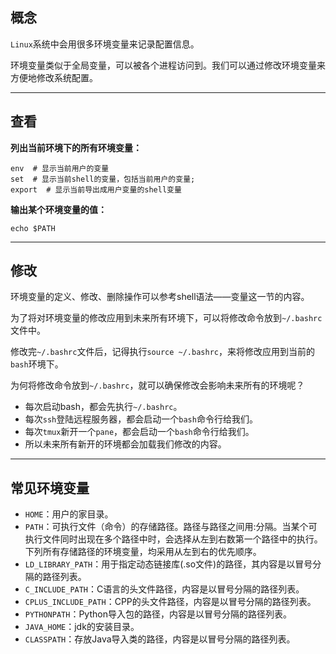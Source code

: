 ## 概念

`Linux`系统中会用很多环境变量来记录配置信息。

环境变量类似于全局变量，可以被各个进程访问到。我们可以通过修改环境变量来方便地修改系统配置。

---

## 查看

**列出当前环境下的所有环境变量：**

```shell
env  # 显示当前用户的变量
set  # 显示当前shell的变量，包括当前用户的变量;
export  # 显示当前导出成用户变量的shell变量
```

**输出某个环境变量的值：**

```shell
echo $PATH
```

---

## 修改

环境变量的定义、修改、删除操作可以参考shell语法——变量这一节的内容。

为了将对环境变量的修改应用到未来所有环境下，可以将修改命令放到`~/.bashrc`文件中。

修改完`~/.bashrc`文件后，记得执行`source ~/.bashrc`，来将修改应用到当前的`bash`环境下。

为何将修改命令放到`~/.bashrc`，就可以确保修改会影响未来所有的环境呢？

+   每次启动bash，都会先执行`~/.bashrc`。
+   每次`ssh`登陆远程服务器，都会启动一个`bash`命令行给我们。
+   每次`tmux`新开一个`pane`，都会启动一个`bash`命令行给我们。
+   所以未来所有新开的环境都会加载我们修改的内容。

---

## 常见环境变量

+   `HOME`：用户的家目录。
+   `PATH`：可执行文件（命令）的存储路径。路径与路径之间用:分隔。当某个可执行文件同时出现在多个路径中时，会选择从左到右数第一个路径中的执行。下列所有存储路径的环境变量，均采用从左到右的优先顺序。
+   `LD_LIBRARY_PATH`：用于指定动态链接库(.so文件)的路径，其内容是以冒号分隔的路径列表。
+   `C_INCLUDE_PATH`：C语言的头文件路径，内容是以冒号分隔的路径列表。
+   `CPLUS_INCLUDE_PATH`：CPP的头文件路径，内容是以冒号分隔的路径列表。
+   `PYTHONPATH`：Python导入包的路径，内容是以冒号分隔的路径列表。
+   `JAVA_HOME`：jdk的安装目录。
+   `CLASSPATH`：存放Java导入类的路径，内容是以冒号分隔的路径列表。

